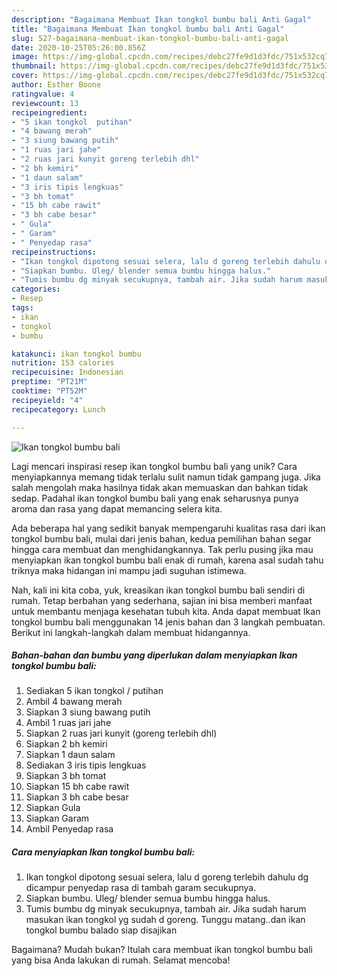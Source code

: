 ```yaml
---
description: "Bagaimana Membuat Ikan tongkol bumbu bali Anti Gagal"
title: "Bagaimana Membuat Ikan tongkol bumbu bali Anti Gagal"
slug: 527-bagaimana-membuat-ikan-tongkol-bumbu-bali-anti-gagal
date: 2020-10-25T05:26:00.856Z
image: https://img-global.cpcdn.com/recipes/debc27fe9d1d3fdc/751x532cq70/ikan-tongkol-bumbu-bali-foto-resep-utama.jpg
thumbnail: https://img-global.cpcdn.com/recipes/debc27fe9d1d3fdc/751x532cq70/ikan-tongkol-bumbu-bali-foto-resep-utama.jpg
cover: https://img-global.cpcdn.com/recipes/debc27fe9d1d3fdc/751x532cq70/ikan-tongkol-bumbu-bali-foto-resep-utama.jpg
author: Esther Boone
ratingvalue: 4
reviewcount: 13
recipeingredient:
- "5 ikan tongkol  putihan"
- "4 bawang merah"
- "3 siung bawang putih"
- "1 ruas jari jahe"
- "2 ruas jari kunyit goreng terlebih dhl"
- "2 bh kemiri"
- "1 daun salam"
- "3 iris tipis lengkuas"
- "3 bh tomat"
- "15 bh cabe rawit"
- "3 bh cabe besar"
- " Gula"
- " Garam"
- " Penyedap rasa"
recipeinstructions:
- "Ikan tongkol dipotong sesuai selera, lalu d goreng terlebih dahulu dg dicampur penyedap rasa di tambah garam secukupnya."
- "Siapkan bumbu. Uleg/ blender semua bumbu hingga halus."
- "Tumis bumbu dg minyak secukupnya, tambah air. Jika sudah harum masukan ikan tongkol yg sudah d goreng. Tunggu matang..dan ikan tongkol bumbu balado siap disajikan"
categories:
- Resep
tags:
- ikan
- tongkol
- bumbu

katakunci: ikan tongkol bumbu 
nutrition: 153 calories
recipecuisine: Indonesian
preptime: "PT21M"
cooktime: "PT52M"
recipeyield: "4"
recipecategory: Lunch

---
```



![Ikan tongkol bumbu bali](https://img-global.cpcdn.com/recipes/debc27fe9d1d3fdc/751x532cq70/ikan-tongkol-bumbu-bali-foto-resep-utama.jpg)

Lagi mencari inspirasi resep ikan tongkol bumbu bali yang unik? Cara menyiapkannya memang tidak terlalu sulit namun tidak gampang juga. Jika salah mengolah maka hasilnya tidak akan memuaskan dan bahkan tidak sedap. Padahal ikan tongkol bumbu bali yang enak seharusnya punya aroma dan rasa yang dapat memancing selera kita.



Ada beberapa hal yang sedikit banyak mempengaruhi kualitas rasa dari ikan tongkol bumbu bali, mulai dari jenis bahan, kedua pemilihan bahan segar hingga cara membuat dan menghidangkannya. Tak perlu pusing jika mau menyiapkan ikan tongkol bumbu bali enak di rumah, karena asal sudah tahu triknya maka hidangan ini mampu jadi suguhan istimewa.


Nah, kali ini kita coba, yuk, kreasikan ikan tongkol bumbu bali sendiri di rumah. Tetap berbahan yang sederhana, sajian ini bisa memberi manfaat untuk membantu menjaga kesehatan tubuh kita. Anda dapat membuat Ikan tongkol bumbu bali menggunakan 14 jenis bahan dan 3 langkah pembuatan. Berikut ini langkah-langkah dalam membuat hidangannya.

<!--inarticleads1-->

##### Bahan-bahan dan bumbu yang diperlukan dalam menyiapkan Ikan tongkol bumbu bali:

1. Sediakan 5 ikan tongkol / putihan
1. Ambil 4 bawang merah
1. Siapkan 3 siung bawang putih
1. Ambil 1 ruas jari jahe
1. Siapkan 2 ruas jari kunyit (goreng terlebih dhl)
1. Siapkan 2 bh kemiri
1. Siapkan 1 daun salam
1. Sediakan 3 iris tipis lengkuas
1. Siapkan 3 bh tomat
1. Siapkan 15 bh cabe rawit
1. Siapkan 3 bh cabe besar
1. Siapkan  Gula
1. Siapkan  Garam
1. Ambil  Penyedap rasa




<!--inarticleads2-->

##### Cara menyiapkan Ikan tongkol bumbu bali:

1. Ikan tongkol dipotong sesuai selera, lalu d goreng terlebih dahulu dg dicampur penyedap rasa di tambah garam secukupnya.
1. Siapkan bumbu. Uleg/ blender semua bumbu hingga halus.
1. Tumis bumbu dg minyak secukupnya, tambah air. Jika sudah harum masukan ikan tongkol yg sudah d goreng. Tunggu matang..dan ikan tongkol bumbu balado siap disajikan




Bagaimana? Mudah bukan? Itulah cara membuat ikan tongkol bumbu bali yang bisa Anda lakukan di rumah. Selamat mencoba!
